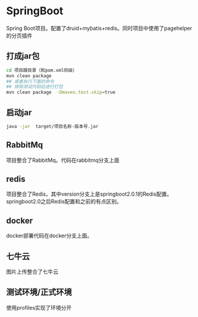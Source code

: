 # SpringBoot
Spring Boot项目。配置了druid+mybatis+redis。同时项目中使用了pagehelper的分页插件
## 打成jar包
```bash
cd 项目跟目录（和pom.xml同级）
mvn clean package
## 或者执行下面的命令
## 排除测试代码后进行打包
mvn clean package  -Dmaven.test.skip=true
```
## 启动jar
```bash
java -jar  target/项目名称-版本号.jar
```
## RabbitMq
项目整合了RabbitMq。代码在rabbitmq分支上面
## redis
项目整合了Redis，其中version分支上是springboot2.0.1的Redis配置。springboot2.0之后Redis配置和之前的有点区别。
## docker
docker部署代码在docker分支上面。
## 七牛云
图片上传整合了七牛云
## 测试环境/正式环境
使用profiles实现了环境分开
